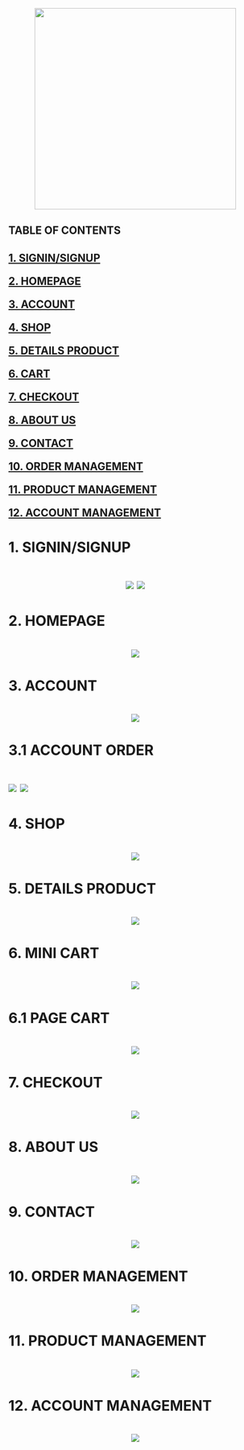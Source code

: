 <p align="center">
  <img width="400px" src="https://user-images.githubusercontent.com/117273434/231943805-fe740806-6ab2-4003-8b15-4c25a97fbfe7.png">
</p>

<h2>TABLE OF CONTENTS<h2>

[1. SIGNIN/SIGNUP](#login)  

[2. HOMEPAGE](#homepage)  

[3. ACCOUNT](#account)  

[4. SHOP](#shop)  

[5. DETAILS PRODUCT](#detailsproduct)  
  
[6. CART](#cart) 

[7. CHECKOUT](#checkout)  

[8. ABOUT US](#aboutus)  

[9. CONTACT](#contact)  

[10. ORDER MANAGEMENT](#adminorder)  

[11. PRODUCT MANAGEMENT](#adminproduct)  

[12. ACCOUNT MANAGEMENT](#adminaccount)  

  
<a name = "login"></a>
<h1>1. SIGNIN/SIGNUP<h1>
<p align="center">
<img src="https://user-images.githubusercontent.com/117273434/231943868-a7770326-d0b5-4379-9390-fe5950a2bb16.png">
<img src="https://user-images.githubusercontent.com/117273434/231943935-ab8d9cd6-d829-4504-9eda-8d3331c798bb.png">
</p>
  
<a name = "homepage"></a>
<h1>2. HOMEPAGE<h1>
<p align="center">
  <img src="https://github-production-user-asset-6210df.s3.amazonaws.com/117273434/259981193-e0645ef8-8f5f-4434-a9c6-cbc603b0e058.png">
</p>

<a name = "account"></a>
<h1>3. ACCOUNT<h1>
<p align="center">
  <img src="https://user-images.githubusercontent.com/117273434/231944701-962cae3b-c9fb-4dd2-8126-c1088028f741.png">
  <h1>3.1 ACCOUNT ORDER<h1>
  <img src="https://user-images.githubusercontent.com/117273434/231944817-6db2026b-7122-43fb-ad6a-ad7faef87258.png">
  <img src="https://user-images.githubusercontent.com/117273434/231944885-2f5ea063-c000-4bb1-8d85-4f80904eb70f.png">
</p>
  
<a name = "shop"></a>
<h1>4. SHOP<h1>
<p align="center">
<img src="https://user-images.githubusercontent.com/117273434/231944137-8b8bbb3f-1e4f-4ac0-a8cc-5545f9401bb6.png">
</p>

<a name = "detailsproduct"></a>
<h1>5. DETAILS PRODUCT<h1>
<p align="center">
<img src="https://user-images.githubusercontent.com/117273434/231944199-568d8b72-8380-4fd4-a172-0b17b624c224.png">
</p>
  
  <a name = "cart"></a>
<h1>6. MINI CART<h1>
<p align="center">
<img src="https://user-images.githubusercontent.com/117273434/231944286-acef880b-8454-4e9d-923b-4a733858f2f3.png">
</p>
  
 <h1>6.1 PAGE CART<h1>
<p align="center">
<img src="https://user-images.githubusercontent.com/117273434/231944426-667ab649-45bb-41e8-ad0c-bd94ba038dc9.png">
</p>

<a name = "checkout"></a>
<h1>7. CHECKOUT<h1>
<p align="center">
<img src="https://user-images.githubusercontent.com/117273434/231944567-fe91686a-29e3-4a57-8866-e041fd023b10.png">
</p>

<a name = "aboutus"></a>
<h1>8. ABOUT US<h1>
<p align="center">
<img src="https://user-images.githubusercontent.com/117273434/231945002-14ba6904-3059-44ab-8b35-53a33f371e23.png">
</p>

<a name = "contact"></a>
<h1>9. CONTACT<h1>
<p align="center">
<img src="https://user-images.githubusercontent.com/117273434/231945116-4d2f13d3-6b26-4917-9f9e-c1936dec28c3.png">
</p>

<a name = "adminorder"></a>
<h1>10. ORDER MANAGEMENT<h1>
<p align="center">
<img src="https://user-images.githubusercontent.com/117273434/231945358-df543aa0-f40c-45e6-a7c4-63a401715294.png">
</p>

<a name = "adminproduct"></a>
<h1>11. PRODUCT MANAGEMENT<h1>
<p align="center">
<img src="https://user-images.githubusercontent.com/117273434/231946803-32e536f3-159b-4451-a7af-13420a0b1067.png">
</p>

<a name = "adminaccount"></a>
<h1>12. ACCOUNT MANAGEMENT<h1>
<p align="center">
<img src="https://user-images.githubusercontent.com/117273434/231946905-6eb81988-cbd2-4650-9e79-66a8dd9dd9ce.png">
</p>
